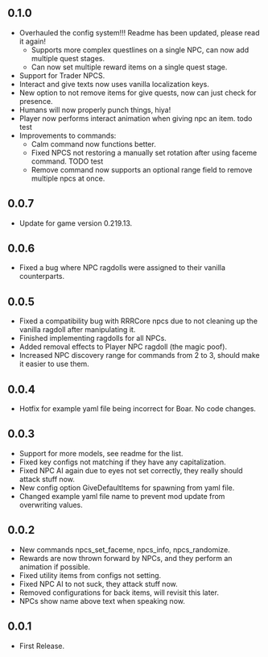 

## 0.1.0

* Overhauled the config system!!! Readme has been updated, please read it again!
    * Supports more complex questlines on a single NPC, can now add multiple quest stages.
    * Can now set multiple reward items on a single quest stage.
* Support for Trader NPCS.
* Interact and give texts now uses vanilla localization keys.
* New option to not remove items for give quests, now can just check for presence.
* Humans will now properly punch things, hiya!
* Player now performs interact animation when giving npc an item. todo test
* Improvements to commands: 
    * Calm command now functions better.
    * Fixed NPCS not restoring a manually set rotation after using faceme command. TODO test
    * Remove command now supports an optional range field to remove multiple npcs at once.

## 0.0.7

* Update for game version 0.219.13.

## 0.0.6

* Fixed a bug where NPC ragdolls were assigned to their vanilla counterparts.

## 0.0.5

* Fixed a compatibility bug with RRRCore npcs due to not cleaning up the vanilla ragdoll after manipulating it.
* Finished implementing ragdolls for all NPCs.
* Added removal effects to Player NPC ragdoll (the magic poof).
* Increased NPC discovery range for commands from 2 to 3, should make it easier to use them.

## 0.0.4

* Hotfix for example yaml file being incorrect for Boar. No code changes.

## 0.0.3

* Support for more models, see readme for the list.
* Fixed key configs not matching if they have any capitalization.
* Fixed NPC AI again due to eyes not set correctly, they really should attack stuff now.
* New config option GiveDefaultItems for spawning from yaml file.
* Changed example yaml file name to prevent mod update from overwriting values.

## 0.0.2

* New commands npcs_set_faceme, npcs_info, npcs_randomize.
* Rewards are now thrown forward by NPCs, and they perform an animation if possible.
* Fixed utility items from configs not setting.
* Fixed NPC AI to not suck, they attack stuff now.
* Removed configurations for back items, will revisit this later.
* NPCs show name above text when speaking now.

## 0.0.1

* First Release.
